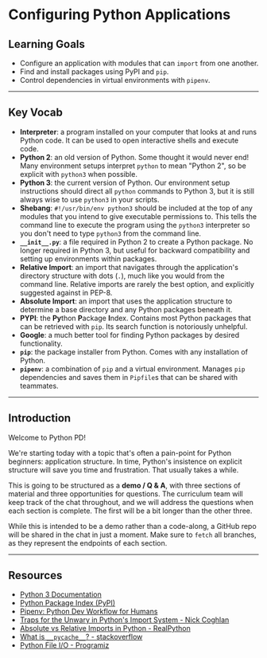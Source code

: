 # Configuring Python Applications

## Learning Goals

- Configure an application with modules that can `import` from one another.
- Find and install packages using PyPI and `pip`.
- Control dependencies in virtual environments with `pipenv`.

***

## Key Vocab

- **Interpreter**: a program installed on your computer that looks at and runs
  Python code. It can be used to open interactive shells and execute code.
- **Python 2**: an old version of Python. Some thought it would never end! Many
  environment setups interpret `python` to mean "Python 2", so be explicit with
  `python3` when possible.
- **Python 3**: the current version of Python. Our environment setup
  instructions should direct all `python` commands to Python 3, but it is still
  always wise to use `python3` in your scripts.
- **Shebang**: `#!/usr/bin/env python3` should be included at the top of any
  modules that you intend to give executable permissions to. This tells the
  command line to execute the program using the `python3` interpreter so you
  don't need to type `python3` from the command line.
- **`__init__.py`**: a file required in Python 2 to create a Python package. No
  longer required in Python 3, but useful for backward compatibility and setting
  up environments within packages.
- **Relative Import**: an import that navigates through the application's
  directory structure with dots (`.`), much like you would from the command
  line. Relative imports are rarely the best option, and explicitly suggested
  against in PEP-8.
- **Absolute Import**: an import that uses the application structure to
  determine a base directory and any Python packages beneath it.
- **PYPI**: the **Py**thon **P**ackage **I**ndex. Contains most Python packages
  that can be retrieved with `pip`. Its search function is notoriously unhelpful.
- **Google**: a much better tool for finding Python packages by desired
  functionality.
- **`pip`**: the package installer from Python. Comes with any installation of
  Python.
- **`pipenv`**: a combination of `pip` and a virtual environment. Manages `pip`
  dependencies and saves them in `Pipfile`s that can be shared with teammates.

***

## Introduction

Welcome to Python PD!

We're starting today with a topic that's often a pain-point for Python
beginners: application structure. In time, Python's insistence on explicit
structure will save you time and frustration. That usually takes a while.

This is going to be structured as a **demo / Q & A**, with three sections of
material and three opportunities for questions. The curriculum team will keep
track of the chat throughout, and we will address the questions when each
section is complete. The first will be a bit longer than the other three.

While this is intended to be a demo rather than a code-along, a GitHub repo
will be shared in the chat in just a moment. Make sure to `fetch` all branches,
as they represent the endpoints of each section.

***

## Resources

- [Python 3 Documentation](https://docs.python.org/3/)
- [Python Package Index (PyPI)](https://pypi.org/)
- [Pipenv: Python Dev Workflow for Humans](https://pipenv.pypa.io/en/latest/)
- [Traps for the Unwary in Python's Import System - Nick Coghlan](http://python-notes.curiousefficiency.org/en/latest/python_concepts/import_traps.html)
- [Absolute vs Relative Imports in Python - RealPython](https://realpython.com/absolute-vs-relative-python-imports/)
- [What is `__pycache__`? - stackoverflow](https://stackoverflow.com/questions/16869024/what-is-pycache)
- [Python File I/O - Programiz](https://www.programiz.com/python-programming/file-operation)
